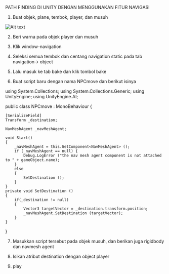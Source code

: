 PATH FINDING DI UNITY DENGAN MENGGUNAKAN FITUR NAVIGASI
1.	Buat objek, plane, tembok, player, dan musuh



![Alt text](/pathfinding_article/1.jpg?raw=true "Optional Title")













2.	Beri warna pada objek player dan musuh
























3.	Klik window-navigation






























4.	Seleksi semua tembok dan centang navigation static pada tab navigation-> object












5.	Lalu masuk ke tab bake dan klik tombol bake

















6.	Buat script baru dengan nama NPCmove dan berikut isinya

using System.Collections;
using System.Collections.Generic;
using UnityEngine;
using UnityEngine.AI;

public class NPCmove : MonoBehaviour {

    [SerializeField]
    Transform _destination;

    NavMeshAgent _navMeshAgent;

    void Start()
    {
        _navMeshAgent = this.GetComponent<NavMeshAgent> ();
        if (_navMeshAgent == null) {
            Debug.LogError ("the nav mesh agent component is not attached  to " + gameObject.name);
        }
        else 
        {
            SetDestination ();
        }
    }
    private void SetDestination ()
    {
        if(_destination != null)
        {
            Vector3 targetVector = _destination.transform.position;
            _navMeshAgent.SetDestination (targetVector);
        }
    }
}


7.	Masukkan script tersebut pada objek musuh, dan berikan juga rigidbody dan navmesh agent






















8.	Isikan atribut destination dengan object player
9.	play
